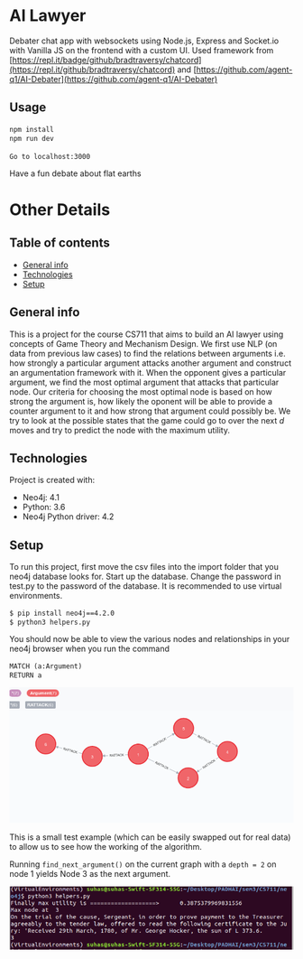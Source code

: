 # AI Lawyer
Debater chat app with websockets using Node.js, Express and Socket.io with Vanilla JS on the frontend with a custom UI. Used framework from
[https://repl.it/badge/github/bradtraversy/chatcord](https://repl.it/github/bradtraversy/chatcord) and [https://github.com/agent-q1/AI-Debater](https://github.com/agent-q1/AI-Debater) 
## Usage
```
npm install
npm run dev

Go to localhost:3000
```
Have a fun debate about flat earths

# Other Details 
## Table of contents
* [General info](#general-info)
* [Technologies](#technologies)
* [Setup](#setup)

## General info
This is a project for the course CS711 that aims to build an AI lawyer using concepts of Game Theory and Mechanism Design. We first use NLP (on data from previous law cases) to find the relations between arguments i.e. how strongly a particular argument attacks another argument and construct an argumentation framework with it. When the opponent gives a particular argument, we find the most optimal argument that attacks that particular node. Our criteria for choosing the most optimal node is based on how strong the argument is, how likely the oponent will be able to provide a counter argument to it and how strong that argument could possibly be. We try to look at the possible states that the game could go to over the next *d* moves and try to predict the node with the maximum utility.    
	
## Technologies
Project is created with:
* Neo4j: 4.1
* Python: 3.6
* Neo4j Python driver: 4.2
	
## Setup
To run this project, first move the csv files into the import folder that you neo4j database looks for. Start up the database. Change the password in test.py to the password of the database. It is recommended to use virtual environments.

```
$ pip install neo4j==4.2.0
$ python3 helpers.py
```

You should now be able to view the various nodes and relationships in your neo4j browser when you run the command
```
MATCH (a:Argument)
RETURN a
```

![alt text](./Pictures/Node_Relationships.png)

This is a small test example (which can be easily swapped out for real data) to allow us to see how the working of the algorithm. 

Running `find_next_argument()` on the current graph with a `depth = 2` on node 1 yields Node 3 as the next argument. 

![alt text](./Pictures/Example_Output.png)
